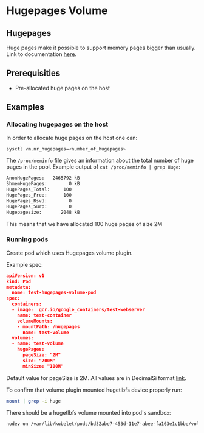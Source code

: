 # Hugepages Volume

## Hugepages
Huge pages make it possible to support memory pages bigger than usually.
Link to documentation [here](https://www.kernel.org/doc/Documentation/vm/hugetlbpage.txt).

## Prerequisities
-  Pre-allocated huge pages  on the host

## Examples

### Allocating hugepages on the host

In order to allocate huge pages on the host one can:

```sh
sysctl vm.nr_hugepages=<number_of_hugepages>
```

The `/proc/meminfo` file gives an information about the total number of huge pages in the pool.
Example output of `cat /proc/meminfo | grep Huge`:
```sh
AnonHugePages:   2465792 kB
ShmemHugePages:        0 kB
HugePages_Total:     100
HugePages_Free:      100
HugePages_Rsvd:        0
HugePages_Surp:        0
Hugepagesize:       2048 kB
```

This means that we have allocated 100 huge pages of size 2M

### Running pods

Create pod which uses Hugepages volume plugin.

Example spec:

```json
apiVersion: v1
kind: Pod
metadata:
  name: test-hugepages-volume-pod
spec:
  containers:
  - image:  gcr.io/google_containers/test-webserver
    name: test-container
    volumeMounts:
    - mountPath: /hugepages
      name: test-volume
  volumes:
  - name: test-volume
    hugePages:
      pageSize: "2M"
      size: "200M"
      minSize: "100M"
```

Default value for pageSize is 2M.
All values are in DecimalSi format [link](http://physics.nist.gov/cuu/Units/binary.html).

To confirm that volume plugin mounted hugetlbfs device properly run:

```sh
mount | grep -i huge
```

There should be a hugetlbfs volume mounted into pod's sandbox:

```sh
nodev on /var/lib/kubelet/pods/bd32abe7-453d-11e7-abee-fa163e1c1bbe/volumes/kubernetes.io~hugepages/hugepage type hugetlbfs (rw,relatime,size=200M,pagesize=2M,min_size=2M
```
